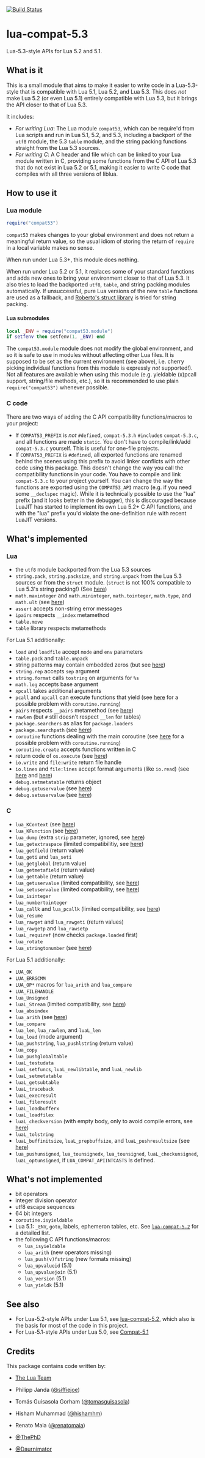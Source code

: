[![Build Status](https://travis-ci.org/keplerproject/lua-compat-5.3.svg?branch=master)](https://travis-ci.org/keplerproject/lua-compat-5.3)

# lua-compat-5.3

Lua-5.3-style APIs for Lua 5.2 and 5.1.

## What is it

This is a small module that aims to make it easier to write code
in a Lua-5.3-style that is compatible with Lua 5.1, Lua 5.2, and Lua
5.3. This does *not* make Lua 5.2 (or even Lua 5.1) entirely
compatible with Lua 5.3, but it brings the API closer to that of Lua
5.3.

It includes:

* _For writing Lua_: The Lua module `compat53`, which can be require'd
  from Lua scripts and run in Lua 5.1, 5.2, and 5.3, including a
  backport of the `utf8` module, the 5.3 `table` module, and the
  string packing functions straight from the Lua 5.3 sources.
* _For writing C_: A C header and file which can be linked to your
  Lua module written in C, providing some functions from the C API
  of Lua 5.3 that do not exist in Lua 5.2 or 5.1, making it easier to
  write C code that compiles with all three versions of liblua.

## How to use it

### Lua module

```lua
require("compat53")
```

`compat53` makes changes to your global environment and does not return
a meaningful return value, so the usual idiom of storing the return of
`require` in a local variable makes no sense.

When run under Lua 5.3+, this module does nothing.

When run under Lua 5.2 or 5.1, it replaces some of your standard
functions and adds new ones to bring your environment closer to that
of Lua 5.3. It also tries to load the backported `utf8`, `table`, and
string packing modules automatically. If unsuccessful, pure Lua
versions of the new `table` functions are used as a fallback, and
[Roberto's struct library][1] is tried for string packing.

#### Lua submodules

```lua
local _ENV = require("compat53.module")
if setfenv then setfenv(1, _ENV) end
```

The `compat53.module` module does not modify the global environment,
and so it is safe to use in modules without affecting other Lua files.
It is supposed to be set as the current environment (see above), i.e.
cherry picking individual functions from this module is expressly
*not* supported!). Not all features are available when using this
module (e.g. yieldable (x)pcall support, string/file methods, etc.),
so it is recommended to use plain `require("compat53")` whenever
possible.

### C code

There are two ways of adding the C API compatibility functions/macros to
your project:
* If `COMPAT53_PREFIX` is *not* `#define`d, `compat-5.3.h` `#include`s
  `compat-5.3.c`, and all functions are made `static`. You don't have to
  compile/link/add `compat-5.3.c` yourself. This is useful for one-file
  projects.
* If `COMPAT53_PREFIX` is `#define`d, all exported functions are renamed
  behind the scenes using this prefix to avoid linker conflicts with other
  code using this package. This doesn't change the way you call the
  compatibility functions in your code. You have to compile and link
  `compat-5.3.c` to your project yourself. You can change the way the
  functions are exported using the `COMPAT53_API` macro (e.g. if you need
  some `__declspec` magic). While it is technically possible to use
  the "lua" prefix (and it looks better in the debugger), this is
  discouraged because LuaJIT has started to implement its own Lua 5.2+
  C API functions, and with the "lua" prefix you'd violate the
  one-definition rule with recent LuaJIT versions.

## What's implemented

### Lua

* the `utf8` module backported from the Lua 5.3 sources
* `string.pack`, `string.packsize`, and `string.unpack` from the Lua
  5.3 sources or from the `struct` module. (`struct` is not 100%
  compatible to Lua 5.3's string packing!) (See [here][4])
* `math.maxinteger` and `math.mininteger`, `math.tointeger`, `math.type`,
  and `math.ult` (see [here][5])
* `assert` accepts non-string error messages
* `ipairs` respects `__index` metamethod
* `table.move`
* `table` library respects metamethods

For Lua 5.1 additionally:
* `load` and `loadfile` accept `mode` and `env` parameters
* `table.pack` and `table.unpack`
* string patterns may contain embedded zeros (but see [here][6])
* `string.rep` accepts `sep` argument
* `string.format` calls `tostring` on arguments for `%s`
* `math.log` accepts base argument
* `xpcall` takes additional arguments
* `pcall` and `xpcall` can execute functions that yield (see
  [here][22] for a possible problem with `coroutine.running`)
* `pairs` respects `__pairs` metamethod (see [here][7])
* `rawlen` (but `#` still doesn't respect `__len` for tables)
* `package.searchers` as alias for `package.loaders`
* `package.searchpath` (see [here][8])
* `coroutine` functions dealing with the main coroutine (see
  [here][22] for a possible problem with `coroutine.running`)
* `coroutine.create` accepts functions written in C
* return code of `os.execute` (see [here][9])
* `io.write` and `file:write` return file handle
* `io.lines` and `file:lines` accept format arguments (like `io.read`)
  (see [here][10] and [here][11])
* `debug.setmetatable` returns object
* `debug.getuservalue` (see [here][12])
* `debug.setuservalue` (see [here][13])

### C

* `lua_KContext` (see [here][14])
* `lua_KFunction` (see [here][14])
* `lua_dump` (extra `strip` parameter, ignored, see [here][15])
* `lua_getextraspace` (limited compatibilitiy, see [here][24])
* `lua_getfield` (return value)
* `lua_geti` and `lua_seti`
* `lua_getglobal` (return value)
* `lua_getmetafield` (return value)
* `lua_gettable` (return value)
* `lua_getuservalue` (limited compatibility, see [here][16])
* `lua_setuservalue` (limited compatibility, see [here][17])
* `lua_isinteger`
* `lua_numbertointeger`
* `lua_callk` and `lua_pcallk` (limited compatibility, see [here][14])
* `lua_resume`
* `lua_rawget` and `lua_rawgeti` (return values)
* `lua_rawgetp` and `lua_rawsetp`
* `luaL_requiref` (now checks `package.loaded` first)
* `lua_rotate`
* `lua_stringtonumber` (see [here][18])

For Lua 5.1 additionally:
* `LUA_OK`
* `LUA_ERRGCMM`
* `LUA_OP*` macros for `lua_arith` and `lua_compare`
* `LUA_FILEHANDLE`
* `lua_Unsigned`
* `luaL_Stream` (limited compatibility, see [here][19])
* `lua_absindex`
* `lua_arith` (see [here][20])
* `lua_compare`
* `lua_len`, `lua_rawlen`, and `luaL_len`
* `lua_load` (mode argument)
* `lua_pushstring`, `lua_pushlstring` (return value)
* `lua_copy`
* `lua_pushglobaltable`
* `luaL_testudata`
* `luaL_setfuncs`, `luaL_newlibtable`, and `luaL_newlib`
* `luaL_setmetatable`
* `luaL_getsubtable`
* `luaL_traceback`
* `luaL_execresult`
* `luaL_fileresult`
* `luaL_loadbufferx`
* `luaL_loadfilex`
* `luaL_checkversion` (with empty body, only to avoid compile errors,
  see [here][21])
* `luaL_tolstring`
* `luaL_buffinitsize`, `luaL_prepbuffsize`, and `luaL_pushresultsize`
  (see [here][22])
* `lua_pushunsigned`, `lua_tounsignedx`, `lua_tounsigned`,
  `luaL_checkunsigned`, `luaL_optunsigned`, if
  `LUA_COMPAT_APIINTCASTS` is defined.

## What's not implemented

* bit operators
* integer division operator
* utf8 escape sequences
* 64 bit integers
* `coroutine.isyieldable`
* Lua 5.1: `_ENV`, `goto`, labels, ephemeron tables, etc. See
  [`lua-compat-5.2`][2] for a detailed list.
* the following C API functions/macros:
  * `lua_isyieldable`
  * `lua_arith` (new operators missing)
  * `lua_push(v)fstring` (new formats missing)
  * `lua_upvalueid` (5.1)
  * `lua_upvaluejoin` (5.1)
  * `lua_version` (5.1)
  * `lua_yieldk` (5.1)

## See also

* For Lua-5.2-style APIs under Lua 5.1, see [lua-compat-5.2][2],
  which also is the basis for most of the code in this project.
* For Lua-5.1-style APIs under Lua 5.0, see [Compat-5.1][3]

## Credits

This package contains code written by:

* [The Lua Team](http://www.lua.org)
* Philipp Janda ([@siffiejoe](http://github.com/siffiejoe))
* Tomás Guisasola Gorham ([@tomasguisasola](http://github.com/tomasguisasola))
* Hisham Muhammad ([@hishamhm](http://github.com/hishamhm))
* Renato Maia ([@renatomaia](http://github.com/renatomaia))
* [@ThePhD](http://github.com/ThePhD)
* [@Daurnimator](http://github.com/Daurnimator)


  [1]: http://www.inf.puc-rio.br/~roberto/struct/
  [2]: http://github.com/keplerproject/lua-compat-5.2/
  [3]: http://keplerproject.org/compat/
  [4]: https://github.com/keplerproject/lua-compat-5.3/wiki/string_packing
  [5]: https://github.com/keplerproject/lua-compat-5.3/wiki/math.type
  [6]: https://github.com/keplerproject/lua-compat-5.3/wiki/pattern_matching
  [7]: https://github.com/keplerproject/lua-compat-5.3/wiki/pairs
  [8]: https://github.com/keplerproject/lua-compat-5.3/wiki/package.searchpath
  [9]: https://github.com/keplerproject/lua-compat-5.3/wiki/os.execute
  [10]: https://github.com/keplerproject/lua-compat-5.3/wiki/io.lines
  [11]: https://github.com/keplerproject/lua-compat-5.3/wiki/file.lines
  [12]: https://github.com/keplerproject/lua-compat-5.3/wiki/debug.getuservalue
  [13]: https://github.com/keplerproject/lua-compat-5.3/wiki/debug.setuservalue
  [14]: https://github.com/keplerproject/lua-compat-5.3/wiki/yieldable_c_functions
  [15]: https://github.com/keplerproject/lua-compat-5.3/wiki/lua_dump
  [16]: https://github.com/keplerproject/lua-compat-5.3/wiki/lua_getuservalue
  [17]: https://github.com/keplerproject/lua-compat-5.3/wiki/lua_setuservalue
  [18]: https://github.com/keplerproject/lua-compat-5.3/wiki/lua_stringtonumber
  [19]: https://github.com/keplerproject/lua-compat-5.3/wiki/luaL_Stream
  [20]: https://github.com/keplerproject/lua-compat-5.3/wiki/lua_arith
  [21]: https://github.com/keplerproject/lua-compat-5.3/wiki/luaL_checkversion
  [22]: https://github.com/keplerproject/lua-compat-5.3/wiki/luaL_Buffer
  [23]: https://github.com/keplerproject/lua-compat-5.3/wiki/coroutine.running
  [24]: https://github.com/keplerproject/lua-compat-5.3/wiki/lua_getextraspace

